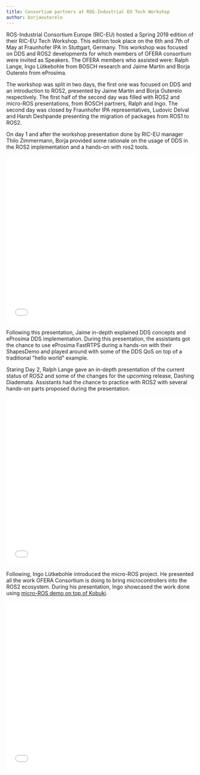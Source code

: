 ```yaml
---
title: Consortium partners at ROS-Industrial EU Tech Workshop
author: borjaouterelo
---
```


ROS-Industrial Consortium Europe (RIC-EU) hosted a Spring 2019 edition of their RIC-EU Tech Workshop.
This edition took place on the 6th and 7th of May at Fraunhofer IPA in Stuttgart, Germany.
This workshop was focused on DDS and ROS2 developments for which members of OFERA consortium were invited as Speakers.
The OFERA members who assisted were: Ralph Lange, Ingo Lütkebohle from BOSCH research and Jaime Martin and Borja Outerelo from eProsima.

The workshop was split in two days, the first one was focused on DDS and an introduction to ROS2, presented by Jaime Martin and Borja Outerelo respectively.
The first half of the second day was filled with ROS2 and micro-ROS presentations, from BOSCH partners, Ralph and Ingo.
The second day was closed by Fraunhofer IPA representatives, Ludovic Delval and Harsh Deshpande presenting the migration of packages from ROS1 to ROS2.

On day 1 and after the workshop presentation done by RIC-EU manager Thilo Zimmermann, Borja provided some rationale on the usage of DDS in the ROS2 implementation and a hands-on with ros2 tools.

<embed src="/download/ROS-Industrial_workshop_ROS2.pdf" type="application/pdf" width="100%" height="450px"/>

Following this presentation, Jaime in-depth explained DDS concepts and eProsima DDS implementation.
During this presentation, the assistants got the chance to use eProsima FastRTPS during a hands-on with their ShapesDemo and played around with some of the DDS QoS on top of a traditional "hello world" example.

Staring Day 2, Ralph Lange gave an in-depth presentation of the current status of ROS2 and some of the changes for the upcoming release, Dashing Diademata.
Assistants had the chance to practice with ROS2 with several hands-on parts proposed during the presentation.

<embed src="/download/2019-05-07_Current_Status_of_ROS_2.pdf" type="application/pdf" width="100%" height="450px"/>

Following, Ingo Lütkebohle introduced the micro-ROS project.
He presented all the work OFERA Consortium is doing to bring microcontrollers into the ROS2 ecosystem.
During his presentation, Ingo showcased the work done using [micro-ROS demo on top of Kobuki](https://github.com/micro-ROS/micro-ROS_kobuki_demo).

<embed src="/download/2019-05-07_micro-ROS.pdf" type="application/pdf" width="100%" height="450px"/>
